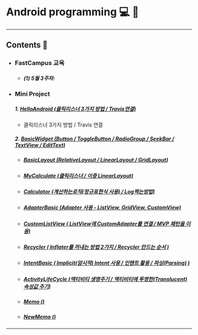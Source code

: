 # Android programming :computer: :memo:
---
## Contents :open_file_folder:


- ### FastCampus 교육
  - ##### (1) 5월 3주차:
- ### Mini Project
  ##### 1. [HelloAndroid (클릭리스너 3가지 방법 / Travis연결)](https://github.com/mdy0501/Study/tree/master/Android/Mini%20Project/HelloAndroid)
  - 클릭리스너 3가지 방법 / Travis 연결

  ##### 2. [BasicWidget (Button / ToggleButton / RadioGroup / SeekBar / TextView / EditText)](https://github.com/mdy0501/Study/tree/master/Android/Mini%20Project/BasicWidget)
  - ##### [BasicLayout (RelativeLayout / LinearLayout /  GridLayout)](https://github.com/mdy0501/Study/tree/master/Android/Mini%20Project/BasicLayout)
  - ##### [MyCalculate (클릭리스너 / 이중 LinearLayout)](https://github.com/mdy0501/Study/tree/master/Android/Mini%20Project/MyCalculate)
  - ##### [Calculator (계산하는로직(정규표현식 사용) / Log찍는방법)](https://github.com/mdy0501/Study/tree/master/Android/Mini%20Project/Calculator)  
  - ##### [AdapterBasic (Adapter 사용 - ListView, GridView, CustomView)](https://github.com/mdy0501/Study/tree/master/Android/Mini%20Project/AdapterBasic)
  - ##### [CustomListView ( ListView에 CustomAdapter를 연결 / MVP 패턴을 이용)](https://github.com/mdy0501/Study/tree/master/Android/Mini%20Project/CustomListView)
  - ##### [Recycler ( Inflater를 꺼내는 방법 2가지 / Recycler 만드는 순서 )](https://github.com/mdy0501/Study/tree/master/Android/Mini%20Project/Recycler)
  - ##### [IntentBasic ( Implicit(암시적) Intent 사용 /  인텐트 활용 / 파싱(Parsing) )](https://github.com/mdy0501/Study/tree/master/Android/Mini%20Project/IntentBasic)
  - ##### [ActivityLifeCycle (액티비티 생명주기 / 액티비티에 투명한(Translucent) 속성값 주기)](https://github.com/mdy0501/Study/tree/master/Android/Mini%20Project/ActivityLifeCycle)
  - ##### [Memo ()](https://github.com/mdy0501/Study/tree/master/Android/Mini%20Project/Memo)
  - ##### [NewMemo ()](https://github.com/mdy0501/Study/tree/master/Android/Mini%20Project/NewMemo)
*****
